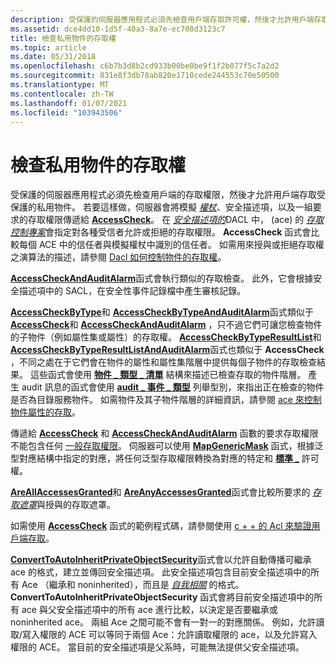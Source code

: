 ```yaml
---
description: 受保護的伺服器應用程式必須先檢查用戶端存取許可權，然後才允許用戶端存取受保護的私用物件。
ms.assetid: dce4dd10-1d5f-40a3-8a7e-ec708d3123c7
title: 檢查私用物件的存取權
ms.topic: article
ms.date: 05/31/2018
ms.openlocfilehash: c6b7b3d8b2cd933b00be0be9f1f2b077f5c7a2d2
ms.sourcegitcommit: 831e8f3db78ab820e1710cede244553c70e50500
ms.translationtype: MT
ms.contentlocale: zh-TW
ms.lasthandoff: 01/07/2021
ms.locfileid: "103943506"
---
```

# <a name="checking-access-to-private-objects"></a>檢查私用物件的存取權

受保護的伺服器應用程式必須先檢查用戶端的存取權限，然後才允許用戶端存取受保護的私用物件。 若要這樣做，伺服器會將模擬 [*權杖*](/windows/desktop/SecGloss/i-gly)、安全描述項，以及一組要求的存取權限傳遞給 [**AccessCheck**](/windows/win32/api/securitybaseapi/nf-securitybaseapi-accesscheck)。 在 [*安全描述項的*](/windows/desktop/SecGloss/s-gly)DACL 中， (ace) 的 [*存取控制專案*](/windows/desktop/SecGloss/a-gly)會指定對各種受信者允許或拒絕的存取權限。 **AccessCheck** 函式會比較每個 ACE 中的信任者與模擬權杖中識別的信任者。 如需用來授與或拒絕存取權之演算法的描述，請參閱 [Dacl 如何控制物件的存取權](how-dacls-control-access-to-an-object.md)。

[**AccessCheckAndAuditAlarm**](/windows/desktop/api/Winbase/nf-winbase-accesscheckandauditalarma)函式會執行類似的存取檢查。 此外，它會根據安全描述項中的 SACL，在安全性事件記錄檔中產生審核記錄。

[**AccessCheckByType**](/windows/win32/api/securitybaseapi/nf-securitybaseapi-accesscheckbytype)和 [**AccessCheckByTypeAndAuditAlarm**](/windows/desktop/api/Winbase/nf-winbase-accesscheckbytypeandauditalarma)函式類似于 [**AccessCheck**](/windows/win32/api/securitybaseapi/nf-securitybaseapi-accesscheck)和 [**AccessCheckAndAuditAlarm**](/windows/desktop/api/Winbase/nf-winbase-accesscheckandauditalarma) ，只不過它們可讓您檢查物件的子物件（例如屬性集或屬性）的存取權。 [**AccessCheckByTypeResultList**](/windows/win32/api/securitybaseapi/nf-securitybaseapi-accesscheckbytyperesultlist)和 [**AccessCheckByTypeResultListAndAuditAlarm**](/windows/desktop/api/Winbase/nf-winbase-accesscheckbytyperesultlistandauditalarma)函式也類似于 **AccessCheck** ，不同之處在于它們會在物件的屬性和屬性集階層中提供每個子物件的存取檢查結果。 這些函式會使用 [**物件 \_ 類型 \_ 清單**](/windows/desktop/api/Winnt/ns-winnt-object_type_list) 結構來描述已檢查存取的物件階層。 產生 audit 訊息的函式會使用 [**audit \_ 事件 \_ 類型**](/windows/desktop/api/Winnt/ne-winnt-audit_event_type) 列舉型別，來指出正在檢查的物件是否為目錄服務物件。 如需物件及其子物件階層的詳細資訊，請參閱 [ace 來控制物件屬性的存取](aces-to-control-access-to-an-object-s-properties.md)。

傳遞給 [**AccessCheck**](/windows/win32/api/securitybaseapi/nf-securitybaseapi-accesscheck) 和 [**AccessCheckAndAuditAlarm**](/windows/desktop/api/Winbase/nf-winbase-accesscheckandauditalarma) 函數的要求存取權限不能包含任何 [一般存取權限](generic-access-rights.md)。 伺服器可以使用 [**MapGenericMask**](/windows/win32/api/securitybaseapi/nf-securitybaseapi-mapgenericmask) 函式，根據泛型對應結構中指定的對應，將任何泛型存取權限轉換為對應的特定和 [**標準 \_**](/windows/desktop/api/Winnt/ns-winnt-generic_mapping) 許可權。

[**AreAllAccessesGranted**](/windows/win32/api/securitybaseapi/nf-securitybaseapi-areallaccessesgranted)和 [**AreAnyAccessesGranted**](/windows/win32/api/securitybaseapi/nf-securitybaseapi-areanyaccessesgranted)函式會比較所要求的 [*存取遮罩*](/windows/desktop/SecGloss/a-gly)與授與的存取遮罩。

如需使用 [**AccessCheck**](/windows/win32/api/securitybaseapi/nf-securitybaseapi-accesscheck) 函式的範例程式碼，請參閱使用 [c + + 的 Acl 來驗證用戶端存取](verifying-client-access-with-acls-in-c--.md)。

[**ConvertToAutoInheritPrivateObjectSecurity**](/windows/win32/api/securitybaseapi/nf-securitybaseapi-converttoautoinheritprivateobjectsecurity)函式會以允許自動傳播可繼承 ace 的格式，建立並傳回安全描述項。 此安全描述項包含目前安全描述項中的所有 Ace （繼承和 noninherited），而且是 [*自我相關*](/windows/desktop/SecGloss/s-gly) 的格式。 **ConvertToAutoInheritPrivateObjectSecurity** 函式會將目前安全描述項中的所有 ace 與父安全描述項中的所有 ace 進行比較，以決定是否要繼承或 noninherited ace。 兩組 Ace 之間可能不會有一對一的對應關係。 例如，允許讀取/寫入權限的 ACE 可以等同于兩個 Ace：允許讀取權限的 ace，以及允許寫入權限的 ACE。 當目前的安全描述項是父系時，可能無法提供父安全描述項。

 

 
